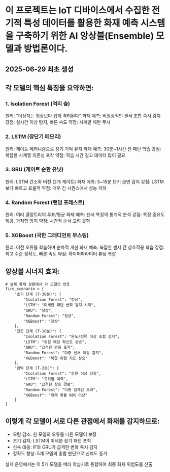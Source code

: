 # 이 프로젝트는 IoT 디바이스에서 수집한 전기적 특성 데이터를 활용한 화재 예측 시스템을 구축하기 위한 AI 앙상블(Ensemble) 모델과 방법론이다.

## 2025-06-29 최초 생성

## 각 모델의 핵심 특징을 요약하면:

### 1. Isolation Forest (격리 숲)

원리: "이상치는 정상보다 쉽게 격리된다"
화재 예측: 비정상적인 센서 조합 즉시 감지
강점: 실시간 이상 탐지, 빠른 속도
약점: 시계열 패턴 무시

### 2. LSTM (장단기 메모리)

원리: 게이트 메커니즘으로 장기 기억 유지
화재 예측: 30분~1시간 전 패턴 학습
강점: 복잡한 시계열 의존성 포착
약점: 학습 시간 길고 데이터 많이 필요

### 3. GRU (게이트 순환 유닛)

원리: LSTM 간소화 버전 (2개 게이트)
화재 예측: 5~15분 단기 급변 감지
강점: LSTM보다 빠르고 효율적
약점: 매우 긴 시퀀스에서 성능 저하

### 4. Random Forest (랜덤 포레스트)

원리: 여러 결정트리의 투표/평균
화재 예측: 센서 특징의 통계적 분석
강점: 특징 중요도 제공, 과적합 방지
약점: 시간적 순서 고려 못함

### 5. XGBoost (극한 그래디언트 부스팅)

원리: 이전 오류를 학습하며 순차적 개선
화재 예측: 복잡한 센서 간 상호작용 학습
강점: 최고 수준 정확도, 빠른 속도
약점: 하이퍼파라미터 튜닝 복잡

## 앙상블 시너지 효과:
```
# 실제 화재 상황에서 각 모델의 반응
fire_scenario = {
    "초기 단계 (T-30분)": {
        "Isolation Forest": "정상",
        "LSTM": "미세한 패턴 변화 감지 시작",
        "GRU": "정상",
        "Random Forest": "정상",
        "XGBoost": "정상"
    },
    "전조 단계 (T-10분)": {
        "Isolation Forest": "온도/전류 이상 조합 감지",
        "LSTM": "위험 패턴 확신도 상승",
        "GRU": "급격한 변화 포착",
        "Random Forest": "다중 센서 이상 감지",
        "XGBoost": "복합 위험 지표 상승"
    },
    "임박 단계 (T-2분)": {
        "Isolation Forest": "강한 이상 신호",
        "LSTM": "고위험 예측",
        "GRU": "급격한 상승 경보",
        "Random Forest": "다중 임계값 초과",
        "XGBoost": "화재 확률 90% 이상"
    }
}
```

## 이렇게 각 모델이 서로 다른 관점에서 화재를 감지하므로:

- 오탐 감소: 한 모델의 오류를 다른 모델이 보정
- 조기 감지: LSTM이 미세한 장기 패턴 포착
- 신속 대응: IF와 GRU가 급격한 변화 즉시 감지
- 정확도 향상: 5개 모델의 종합 판단으로 신뢰도 증가

실제 운영에서는 이 5개 모델을 메타 학습기로 통합하여 최종 화재 위험도를 산출